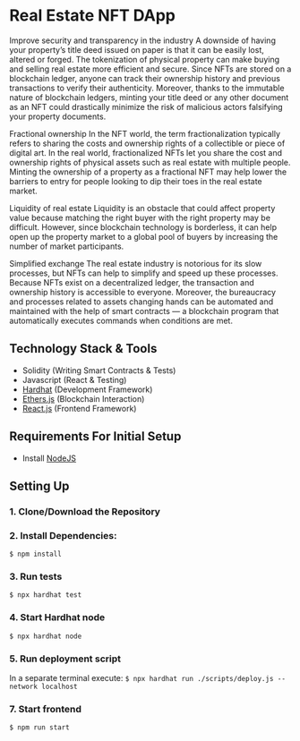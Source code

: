 # Real Estate NFT DApp



Improve security and transparency in the industry
A downside of having your property’s title deed issued on paper is that it can be easily lost, altered or forged. The tokenization of physical property can make buying and selling real estate more efficient and secure. Since NFTs are stored on a blockchain ledger, anyone can track their ownership history and previous transactions to verify their authenticity. Moreover, thanks to the immutable nature of blockchain ledgers, minting your title deed or any other document as an NFT could drastically minimize the risk of malicious actors falsifying your property documents.

Fractional ownership 
In the NFT world, the term fractionalization typically refers to sharing the costs and ownership rights of a collectible or piece of digital art. In the real world, fractionalized NFTs let you share the cost and ownership rights of physical assets such as real estate with multiple people. Minting the ownership of a property as a fractional NFT may help lower the barriers to entry for people looking to dip their toes in the real estate market. 

Liquidity of real estate 
Liquidity is an obstacle that could affect property value because matching the right buyer with the right property may be difficult. However, since blockchain technology is borderless, it can help open up the property market to a global pool of buyers by increasing the number of market participants. 

Simplified exchange 
The real estate industry is notorious for its slow processes, but NFTs can help to simplify and speed up these processes. Because NFTs exist on a decentralized ledger, the transaction and ownership history is accessible to everyone. Moreover, the bureaucracy and processes related to assets changing hands can be automated and maintained with the help of smart contracts — a blockchain program that automatically executes commands when conditions are met. 



## Technology Stack & Tools

- Solidity (Writing Smart Contracts & Tests)
- Javascript (React & Testing)
- [Hardhat](https://hardhat.org/) (Development Framework)
- [Ethers.js](https://docs.ethers.io/v5/) (Blockchain Interaction)
- [React.js](https://reactjs.org/) (Frontend Framework)

## Requirements For Initial Setup
- Install [NodeJS](https://nodejs.org/en/)

## Setting Up
### 1. Clone/Download the Repository

### 2. Install Dependencies:
`$ npm install`

### 3. Run tests
`$ npx hardhat test`

### 4. Start Hardhat node
`$ npx hardhat node`

### 5. Run deployment script
In a separate terminal execute:
`$ npx hardhat run ./scripts/deploy.js --network localhost`

### 7. Start frontend
`$ npm run start`
